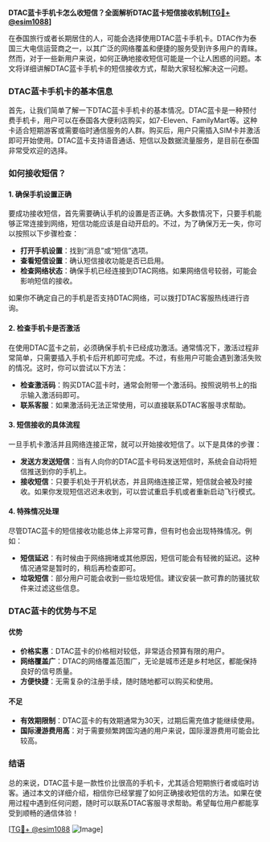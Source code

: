 **DTAC蓝卡手机卡怎么收短信？全面解析DTAC蓝卡短信接收机制[[TG💪+ @esim1088](https://t.me/s/esim1088)]**

在泰国旅行或者长期居住的人，可能会选择使用DTAC蓝卡手机卡。DTAC作为泰国三大电信运营商之一，以其广泛的网络覆盖和便捷的服务受到许多用户的青睐。然而，对于一些新用户来说，如何正确地接收短信可能是一个让人困惑的问题。本文将详细讲解DTAC蓝卡手机卡的短信接收方式，帮助大家轻松解决这一问题。

### DTAC蓝卡手机卡的基本信息

首先，让我们简单了解一下DTAC蓝卡手机卡的基本情况。DTAC蓝卡是一种预付费手机卡，用户可以在泰国各大便利店购买，如7-Eleven、FamilyMart等。这种卡适合短期游客或需要临时通信服务的人群。购买后，用户只需插入SIM卡并激活即可开始使用。DTAC蓝卡支持语音通话、短信以及数据流量服务，是目前在泰国非常受欢迎的选择。

### 如何接收短信？

#### 1. 确保手机设置正确

要成功接收短信，首先需要确认手机的设置是否正确。大多数情况下，只要手机能够正常连接到网络，短信功能应该是自动开启的。不过，为了确保万无一失，你可以按照以下步骤检查：

- **打开手机设置**：找到“消息”或“短信”选项。
- **查看短信设置**：确认短信接收功能是否已启用。
- **检查网络状态**：确保手机已经连接到DTAC网络。如果网络信号较弱，可能会影响短信的接收。

如果你不确定自己的手机是否支持DTAC网络，可以拨打DTAC客服热线进行咨询。

#### 2. 检查手机卡是否激活

在使用DTAC蓝卡之前，必须确保手机卡已经成功激活。通常情况下，激活过程非常简单，只需要插入手机卡后开机即可完成。不过，有些用户可能会遇到激活失败的情况。这时，你可以尝试以下方法：

- **检查激活码**：购买DTAC蓝卡时，通常会附带一个激活码。按照说明书上的指示输入激活码即可。
- **联系客服**：如果激活码无法正常使用，可以直接联系DTAC客服寻求帮助。

#### 3. 短信接收的具体流程

一旦手机卡激活并且网络连接正常，就可以开始接收短信了。以下是具体的步骤：

- **发送方发送短信**：当有人向你的DTAC蓝卡号码发送短信时，系统会自动将短信推送到你的手机上。
- **接收短信**：只要手机处于开机状态，并且网络连接正常，短信就会被及时接收。如果你发现短信迟迟未收到，可以尝试重启手机或者重新启动飞行模式。

#### 4. 特殊情况处理

尽管DTAC蓝卡的短信接收功能总体上非常可靠，但有时也会出现特殊情况。例如：

- **短信延迟**：有时候由于网络拥堵或其他原因，短信可能会有轻微的延迟。这种情况通常是暂时的，稍后再检查即可。
- **垃圾短信**：部分用户可能会收到一些垃圾短信。建议安装一款可靠的防骚扰软件来过滤这些信息。

### DTAC蓝卡的优势与不足

#### 优势

- **价格实惠**：DTAC蓝卡的价格相对较低，非常适合预算有限的用户。
- **网络覆盖广**：DTAC的网络覆盖范围广，无论是城市还是乡村地区，都能保持良好的信号质量。
- **方便快捷**：无需复杂的注册手续，随时随地都可以购买和使用。

#### 不足

- **有效期限制**：DTAC蓝卡的有效期通常为30天，过期后需充值才能继续使用。
- **国际漫游费用高**：对于需要频繁跨国沟通的用户来说，国际漫游费用可能会比较高。

### 结语

总的来说，DTAC蓝卡是一款性价比很高的手机卡，尤其适合短期旅行者或临时访客。通过本文的详细介绍，相信你已经掌握了如何正确接收短信的方法。如果在使用过程中遇到任何问题，随时可以联系DTAC客服寻求帮助。希望每位用户都能享受到顺畅的通信体验！

[[TG💪+ @esim1088](https://t.me/s/esim1088) ![Image](https://i.postimg.cc/4NQfJmqS/Snipaste-2025-05-13-00-14-12.png)]
